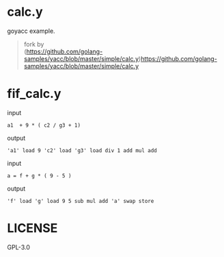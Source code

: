 # calc.y
goyacc example.

> fork by <br>
> (https://github.com/golang-samples/yacc/blob/master/simple/calc.y)https://github.com/golang-samples/yacc/blob/master/simple/calc.y

# fif_calc.y
input
```
a1  + 9 * ( c2 / g3 + 1)
```
output
```
'a1' load 9 'c2' load 'g3' load div 1 add mul add
```

input
```
a = f + g * ( 9 - 5 )
```
output
```
'f' load 'g' load 9 5 sub mul add 'a' swap store
```

# LICENSE
GPL-3.0
